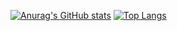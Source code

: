 
[![Anurag's GitHub stats](https://github-readme-stats.vercel.app/api?hide=issues&username=mohsenamjadi&count_private=true&&include_all_commits=true&show_icons=true&theme=cobalt)](https://github.com/anuraghazra/github-readme-stats)
[![Top Langs](https://github-readme-stats.vercel.app/api/top-langs/?username=mohsenamjadi&layout=compact&langs_count=9&theme=cobalt)](https://github.com/anuraghazra/github-readme-stats)
